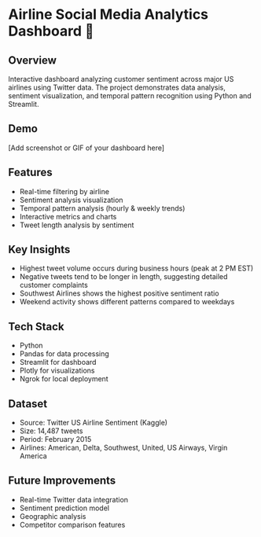 # Airline Social Media Analytics Dashboard 🛫

## Overview
Interactive dashboard analyzing customer sentiment across major US airlines using Twitter data. The project demonstrates data analysis, sentiment visualization, and temporal pattern recognition using Python and Streamlit.

## Demo
[Add screenshot or GIF of your dashboard here]

## Features
- Real-time filtering by airline
- Sentiment analysis visualization
- Temporal pattern analysis (hourly & weekly trends)
- Interactive metrics and charts
- Tweet length analysis by sentiment

## Key Insights
- Highest tweet volume occurs during business hours (peak at 2 PM EST)
- Negative tweets tend to be longer in length, suggesting detailed customer complaints
- Southwest Airlines shows the highest positive sentiment ratio
- Weekend activity shows different patterns compared to weekdays

## Tech Stack
- Python
- Pandas for data processing
- Streamlit for dashboard
- Plotly for visualizations
- Ngrok for local deployment

## Dataset
- Source: Twitter US Airline Sentiment (Kaggle)
- Size: 14,487 tweets
- Period: February 2015
- Airlines: American, Delta, Southwest, United, US Airways, Virgin America

## Future Improvements
- Real-time Twitter data integration
- Sentiment prediction model
- Geographic analysis
- Competitor comparison features
